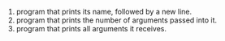 1. program that prints its name, followed by a new line.
2. program that prints the number of arguments passed into it.
3. program that prints all arguments it receives.

